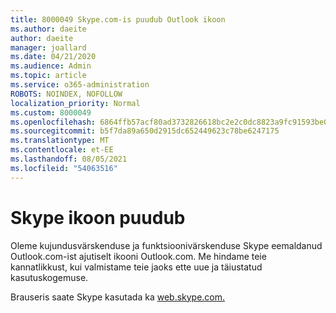 ```yaml
---
title: 8000049 Skype.com-is puudub Outlook ikoon
ms.author: daeite
author: daeite
manager: joallard
ms.date: 04/21/2020
ms.audience: Admin
ms.topic: article
ms.service: o365-administration
ROBOTS: NOINDEX, NOFOLLOW
localization_priority: Normal
ms.custom: 8000049
ms.openlocfilehash: 6864ffb57acf80ad3732826618bc2e2c0dc8823a9fc91593be0a3697cd110ca0
ms.sourcegitcommit: b5f7da89a650d2915dc652449623c78be6247175
ms.translationtype: MT
ms.contentlocale: et-EE
ms.lasthandoff: 08/05/2021
ms.locfileid: "54063516"
---
```

# <a name="skype-icon-missing"></a>Skype ikoon puudub

Oleme kujundusvärskenduse ja funktsioonivärskenduse Skype eemaldanud Outlook.com-ist ajutiselt ikooni Outlook.com. Me hindame teie kannatlikkust, kui valmistame teie jaoks ette uue ja täiustatud kasutuskogemuse.

Brauseris saate Skype kasutada ka [web.skype.com.](https://web.skype.com)